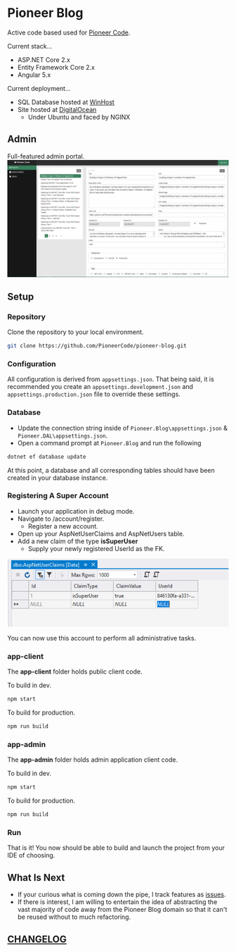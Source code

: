 # Pioneer Blog

Active code based used for [Pioneer Code](https://pioneercode.com).

Current stack...
- ASP.NET Core 2.x
- Entity Framework Core 2.x
- Angular 5.x

Current deployment...
- SQL Database hosted at [WinHost](http://www.winhost.com/a/chadr)
- Site hosted at [DigitalOcean](http://www.digitalocean.com/?refcode=d95b905a1279)
  - Under Ubuntu and faced by NGINX

## Admin 
Full-featured admin portal.
![alt text](assets/admin-screen.png)

## Setup

### Repository
Clone the repository to your local environment.

```bash
git clone https://github.com/PioneerCode/pioneer-blog.git
```

### Configuration
All configuration is derived from `appsettings.json`. That being said, it is recommended you create an `appsettings.development.json`  and `appsettings.production.json` file to override these settings.

### Database

- Update the connection string inside of `Pioneer.Blog\appsettings.json` & `Pioneer.DAL\appsettings.json`.
- Open a command prompt at `Pioneer.Blog` and run the following

```bash
dotnet ef database update
```

At this point, a database and all corresponding tables should have been created in your database instance. 

### Registering A Super Account

- Launch your application in debug mode.
- Navigate to /account/register.
	- Register a new account.
- Open up your AspNetUserClaims and AspNetUsers table.
- Add a new claim of the type **isSuperUser**
	- Supply your newly registered UserId as the FK.

![alt text](assets/claims.png)

You can now use this account to perform all administrative tasks. 

### app-client

The **app-client** folder holds public client code. 

To build in dev.

```bash
npm start
```

To build for production.

```bash
npm run build
```

### app-admin

The **app-admin** folder holds admin application client code. 

To build in dev.

```bash
npm start
```

To build for production.

```bash
npm run build
```

### Run

That is it! You now should be able to build and launch the project from your IDE of choosing. 


## What Is Next

- If your curious what is coming down the pipe, I track features as [issues](https://github.com/PioneerCode/pioneer-blog/issues).
- If there is interest, I am willing to entertain the idea of abstracting the vast majority of code away from the Pioneer Blog domain so that it can't be reused without to much refactoring.  

## [CHANGELOG](CHANGELOG.md)
